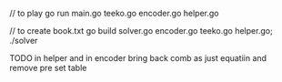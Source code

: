 
// to play
go run main.go teeko.go encoder.go helper.go

// to create book.txt
go build solver.go encoder.go teeko.go helper.go; ./solver

TODO
in helper and in encoder bring back comb as just equatiin and remove pre set table 